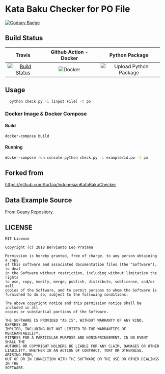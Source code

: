 # Kata Baku Checker for PO File

[![Codacy Badge](https://api.codacy.com/project/badge/Grade/209d0abd94964e0380c2ed897acd052d)](https://app.codacy.com/app/berviantoleo/Kata-Baku-Checker-for-PO-File?utm_source=github.com&utm_medium=referral&utm_content=berviantoleo/Kata-Baku-Checker-for-PO-File&utm_campaign=Badge_Grade_Settings)

## Build Status

| Travis | Github Action - Docker | Python Package |
|:------:|:----------------------:|:--------------:|
| [![Build Status](https://travis-ci.com/bervProject/Kata-Baku-Checker-for-PO-File.svg?branch=master)](https://travis-ci.com/bervProject/Kata-Baku-Checker-for-PO-File) | ![Docker](https://github.com/bervProject/Kata-Baku-Checker-for-PO-File/workflows/Docker/badge.svg) | ![Upload Python Package](https://github.com/bervProject/Kata-Baku-Checker-for-PO-File/workflows/Upload%20Python%20Package/badge.svg) |

## Usage

```bash
  python check.py -i [Input File] -t po
```

### Docker Image & Docker Compose

#### Build

```bash
docker-compose build
```

#### Running

```bash
docker-compose run console python check.py -i example/id.po -t po
```

## Forked from

https://github.com/turfaa/IndonesianKataBakuChecker

## Data Example Source

From Geany Repository.

## LICENSE

```
MIT License

Copyright (c) 2018 Bervianto Leo Pratama

Permission is hereby granted, free of charge, to any person obtaining a copy
of this software and associated documentation files (the "Software"), to deal
in the Software without restriction, including without limitation the rights
to use, copy, modify, merge, publish, distribute, sublicense, and/or sell
copies of the Software, and to permit persons to whom the Software is
furnished to do so, subject to the following conditions:

The above copyright notice and this permission notice shall be included in all
copies or substantial portions of the Software.

THE SOFTWARE IS PROVIDED "AS IS", WITHOUT WARRANTY OF ANY KIND, EXPRESS OR
IMPLIED, INCLUDING BUT NOT LIMITED TO THE WARRANTIES OF MERCHANTABILITY,
FITNESS FOR A PARTICULAR PURPOSE AND NONINFRINGEMENT. IN NO EVENT SHALL THE
AUTHORS OR COPYRIGHT HOLDERS BE LIABLE FOR ANY CLAIM, DAMAGES OR OTHER
LIABILITY, WHETHER IN AN ACTION OF CONTRACT, TORT OR OTHERWISE, ARISING FROM,
OUT OF OR IN CONNECTION WITH THE SOFTWARE OR THE USE OR OTHER DEALINGS IN THE
SOFTWARE.

```
